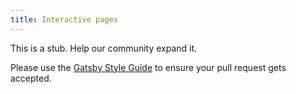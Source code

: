 ```yaml
---
title: Interactive pages
---
```


This is a stub. Help our community expand it.

Please use the [Gatsby Style Guide](/contributing/gatsby-style-guide/) to ensure your pull request gets accepted.